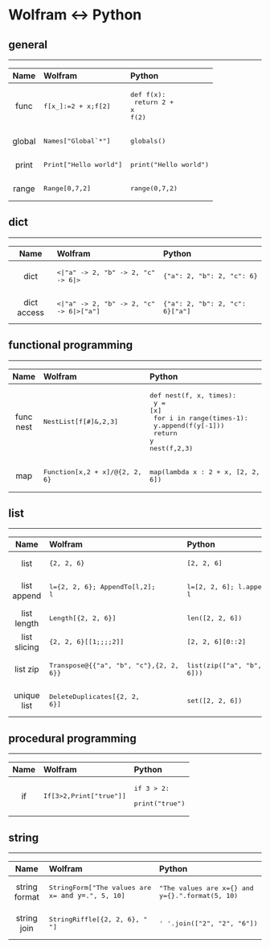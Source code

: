 # Wolfram ↔ Python
## general
---
 Name | Wolfram | Python
:---:|:---|:---
func|<pre>f[x_]:=2 + x;f[2]</pre>|<pre>def f(x):<br/>    return 2 + x<br/>f(2)<br/></pre>
global|<pre>Names["Global`*"]</pre>|<pre>globals()</pre>
print|<pre>Print["Hello world"]</pre>|<pre>print("Hello world")</pre>
range|<pre>Range[0,7,2]</pre>|<pre>range(0,7,2)</pre>


## dict
---
 Name | Wolfram | Python
:---:|:---|:---
dict|<pre><\|"a" -> 2, "b" -> 2, "c" -> 6\|></pre>|<pre>{"a": 2, "b": 2, "c": 6}</pre>
dict access|<pre><\|"a" -> 2, "b" -> 2, "c" -> 6\|>["a"]</pre>|<pre>{"a": 2, "b": 2, "c": 6}["a"]</pre>


## functional programming
---
 Name | Wolfram | Python
:---:|:---|:---
func nest|<pre>NestList[f[#]&,2,3]</pre>|<pre>def nest(f, x, times):<br/>    y = [x]<br/>    for i in range(times-1):<br/>        y.append(f(y[-1]))<br/>    return y<br/>nest(f,2,3)<br/></pre>
map|<pre>Function[x,2 + x]/@{2, 2, 6}</pre>|<pre>map(lambda x : 2 + x, [2, 2, 6])</pre>


## list
---
 Name | Wolfram | Python
:---:|:---|:---
list|<pre>{2, 2, 6}</pre>|<pre>[2, 2, 6]</pre>
list append|<pre>l={2, 2, 6}; AppendTo[l,2]; l</pre>|<pre>l=[2, 2, 6]; l.append(2); l</pre>
list length|<pre>Length[{2, 2, 6}]</pre>|<pre>len([2, 2, 6])</pre>
list slicing|<pre>{2, 2, 6}[[1;;;;2]]</pre>|<pre>[2, 2, 6][0::2]</pre>
list zip|<pre>Transpose@{{"a", "b", "c"},{2, 2, 6}}</pre>|<pre>list(zip(["a", "b", "c"],[2, 2, 6]))</pre>
unique list|<pre>DeleteDuplicates[{2, 2, 6}]</pre>|<pre>set([2, 2, 6])</pre>


## procedural programming
---
 Name | Wolfram | Python
:---:|:---|:---
if|<pre>If[3>2,Print["true"]]</pre>|<pre>if 3 > 2:<br/>    print("true")<br/></pre>


## string
---
 Name | Wolfram | Python
:---:|:---|:---
string format|<pre>StringForm["The values are x=`` and y=``.", 5, 10]</pre>|<pre>"The values are x={} and y={}.".format(5, 10)</pre>
string join|<pre>StringRiffle[{2, 2, 6}, " "]</pre>|<pre>' '.join(["2", "2", "6"])</pre>


